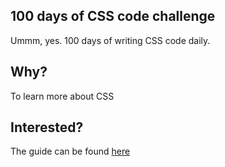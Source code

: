 ## 100 days of CSS code challenge
Ummm, yes. 100 days of writing CSS code daily.

## Why?
To learn more about CSS 

## Interested?
The guide can be found [here](https://100dayscss.com/)
